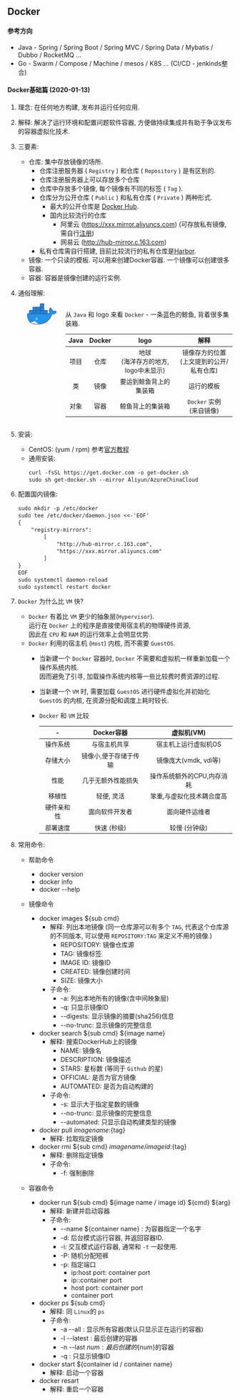 ## Docker

#### 参考方向
- Java  - Spring / Spring Boot / Spring MVC / Spring Data / Mybatis / Dubbo / RocketMQ ...
- Go - Swarm / Compose / Machine / mesos / K8S ... (CI/CD - jenkinds整合)

#### Docker基础篇 (2020-01-13)
1. 理念: 在任何地方构建, 发布并运行任何应用.  

2. 解释: 解决了运行环境和配置问题软件容器, 方便做持续集成并有助于争议发布的容器虚拟化技术.  

3. 三要素:  
     - 仓库: 集中存放镜像的场所.
       - 仓库注册服务器 ( `Registry` ) 和仓库 ( `Repository` ) 是有区别的.  
        - 仓库注册服务器上可以存放多个仓库
        - 仓库中存放多个镜像, 每个镜像有不同的标签 ( `Tag` ).
        - 仓库分为公开仓库 ( `Public` ) 和私有仓库 ( `Private` ) 两种形式.
          - 最大的公开仓库是 [Docker Hub](https://hub.docker.com).
          - 国内比较流行的仓库
            - 阿里云 (https://xxx.mirror.aliyuncs.com) (可存放私有镜像, 需自行[注册](https://promotion.aliyun.com/ntms/act/kubernetes.html))
            - 网易云 (http://hub-mirror.c.163.com)
        - 私有仓库需自行搭建, 目前比较流行的私有仓库是[Harbor](https://github.com/goharbor/harbor).
     - 镜像: 一个只读的模板. 可以用来创建Docker容器. 一个镜像可以创建很多容器.
     - 容器: 容器是镜像创建的运行实例.

4. 通俗理解:  

    <div style="display: flex; width: 100%">
        <div style="width: 15%; margin-left: 20px">
            <img src="assets/docker-logo.png" alt="Docker logo">
        </div>
        <div style="width: 85%; margin-left: 20px">
            <p>从 <code>Java</code> 和 logo 来看 <code>Docker</code> - 一条蓝色的鲸鱼, 背着很多集装箱.</p>
            <table>
                <thead>
                    <tr>
                        <th style="text-align:center">Java</th>
                        <th style="text-align:center">Docker</th>
                        <th style="text-align:center">logo</th>
                        <th style="text-align:center">解释</th>
                    </tr>
                </thead>
                <tbody>
                    <tr>
                        <td style="text-align:center">项目</td>
                        <td style="text-align:center">仓库</td>
                        <td style="text-align:center">地球<br>(海洋存方的地方, logo中未显示)</td>
                        <td style="text-align:center">镜像存方的位置<br>(上文提到的公开/私有仓库)</td>
                    </tr>
                    <tr>
                        <td style="text-align:center">类</td>
                        <td style="text-align:center">镜像</td>
                        <td style="text-align:center">要运到鲸鱼背上的集装箱</td>
                        <td style="text-align:center">运行的模板</td>
                    </tr>
                    <tr>
                        <td style="text-align:center">对象</td>
                        <td style="text-align:center">容器</td>
                        <td style="text-align:center">鲸鱼背上的集装箱</td>
                        <td style="text-align:center"><code>Docker</code> 实例<br>(来自镜像)</td>
                    </tr>
                </tbody>
            </table>
        </div>
    </div>

5. 安装:
   - CentOS: (yum / rpm) 参考[官方教程](https://docs.docker.com/install/linux/docker-ce/centos/)
   - 通用安装:  
     ```
     curl -fsSL https://get.docker.com -o get-docker.sh
     sudo sh get-docker.sh --mirror Aliyun/AzureChinaCloud
     ```

6. 配置国内镜像:  
   ```
   sudo mkdir -p /etc/docker
   sudo tee /etc/docker/daemon.json <<-'EOF'
   { 
       "registry-mirrors": 
           [ 
               "http://hub-mirror.c.163.com", 
               "https://xxx.mirror.aliyuncs.com" 
           ]
   }
   EOF
   sudo systemctl daemon-reload
   sudo systemctl restart docker
   ```

7. `Docker` 为什么比 `VM` 快?
   - `Docker` 有着比 `VM` 更少的抽象层(`Hypervisor`).  
     运行在 `Docker` 上的程序是直接使用宿主机的物理硬件资源,  
     因此在 `CPU` 和 `RAM` 的运行效率上会明显优势.
   - `Docker` 利用的宿主机 (`Host`) 内核, 而不需要 `GuestOS`.  
     - 当新建一个 `Docker` 容器时, `Docker` 不需要和虚拟机一样重新加载一个操作系统内核.  
       因而避免了引寻, 加载操作系统内核等一些比较费时费资源的过程.
     - 当新建一个 `VM` 时, 需要加载 `GuestOS` 进行硬件虚拟化并初始化 `GuestOS` 的内核,
       在资源分配和调度上耗时较长.
     - `Docker` 和 `VM` 比较
     
        |     -      |      Docker容器       |         虚拟机(VM)         |
        | :--------: | :-------------------: | :------------------------: |
        |  操作系统  |     与宿主机共享      |    宿主机上运行虚拟机OS    |
        |  存储大小  | 镜像小,便于存储于传输 |   镜像庞大(vmdk, vdi等)    |
        |    性能    |  几乎无额外性能损失   | 操作系统额外的CPU,内存消耗 |
        |   移植性   |      轻便, 灵活       | 笨重,与虚拟化技术耦合度高  |
        | 硬件亲和性 |    面向软件开发者     |       面向硬件运维者       |
        |  部署速度  |      快速 (秒级)      |       较慢 (分钟级)        |

8. 常用命令:
   - 帮助命令
     - docker version
     - docker info
     - docker --help
      
   - 镜像命令
     - docker images ${sub cmd}
       - 解释: 列出本地镜像 (同一仓库源可以有多个 `TAG`, 代表这个仓库源的不同版本, 可以使用 `REPOSITORY:TAG` 来定义不用的镜像.)
         - REPOSITORY: 镜像仓库源
         - TAG: 镜像标签
         - IMAGE ID: 镜像ID
         - CREATED: 镜像创建时间
         - SIZE: 镜像大小
       - 子命令:
         - -a: 列出本地所有的镜像(含中间映象层)
         - -q: 只显示镜像ID
         - --digests: 显示镜像的摘要(sha256)信息
         - --no-trunc: 显示镜像的完整信息
     - docker search ${sub cmd} ${image name}
       - 解释: 搜索DockerHub上的镜像
         - NAME: 镜像名
         - DESCRIPTION: 镜像描述
         - STARS: 星标数 (等同于 `Github` 的星)
         - OFFICIAL: 是否为官方镜像
         - AUTOMATED: 是否为自动构建的
       - 子命令:
         - -s: 显示大于指定星数的镜像
         - --no-trunc: 显示镜像的完整信息
         - --automated: 只显示自动构建类型的镜像
     - docker pull ${image name}:${tag}
       - 解释: 拉取指定镜像
     - docker rmi ${sub cmd} ${image name / image id}:${tag}
       - 解释: 删除指定镜像
       - 子命令:
         - -f: 强制删除
     
   - 容器命令
     - docker run ${sub cmd} ${image name / image id} ${cmd} ${arg}
        - 解释: 新建并启动容器
        - 子命令:
          - --name ${container name} : 为容器指定一个名字
          - -d: 后台模式运行容器, 并返回容器ID.
          - -i: 交互模式运行容器, 通常和 `-t` 一起使用.
          - -P: 随机分配短裤
          - -p: 指定端口
            - ip:host port: container port
            - ip::container port
            - host port: container port
            - container port
     - docker ps ${sub cmd}
        - 解释: 同 `Linux`的 `ps`
        - 子命令:
          - -a --all : 显示所有容器(默认只显示正在运行的容器)
          - -l --latest : 最后创建的容器
          - -n --last ${num} : 最后创建的${num}的容器
          - -q : 只显示镜像ID
     - docker start ${container id / container name}
        - 解释: 启动一个容器
     - docker resart
        - 解释: 重启一个容器

<!-- #### Docker高级篇 -->
